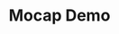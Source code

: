 ---
layout: default
category: bts
tags: ["mocap","Unity"]
video: "https://player.vimeo.com/video/286245652?badge=0&amp;autopause=0&amp;player_id=0&amp;app_id=72231"
title: "Mocap Demo"
thumbnail: "https://i.vimeocdn.com/video/721103103_295x166.jpg?r=pad"
description: | 
  A general cleanup of the mocap to get rid of glitches is needed. Specifically, here are the things that need to be fixed.
  
  0:04-0:07 - Right hand doesn't hang naturally - falls a little in front of the leg 
  0:10-0:14 - Right arm is twisted at an odd angle. The hand is twisted in an unnatural way, and the whole arm seems tilted across the body in an unnatural way.
  0:18-0:21 - The right leg glitches a bit as she steps forward.
  0:22-0:28 - Right hand is twisted oddly at the wrist. Actually, it seems to me that it's twisted at the elbow, but I'm not sure.
  0:30-0:45 - the head seemed to not move at all when she hugs you so the user has to move their head unnaturally to the side without ending up looking inside her head. I was asking if we can make her head move more naturally to the side like it would in a hug.
  0:49-end: The right hand hangs behind the leg and overlaps the leg.
---